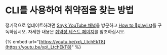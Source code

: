 # CLI를 사용하여 취약점을 찾는 방법

정기적으로 업데이트하려면 [Snyk YouTube 채널](https://www.youtube.com/c/Snyksec/featured)을 방문하고 [How to playlist](https://www.youtube.com/playlist?list=PLQ6IC7glz4-Wx04FnHfWfN3Jjddqo2YFJ)를 구독하십시오. 자세한 내용은 [취약성 테스트 페이지](https://github.com/snyk/user-docs/tree/5e52535b78618f57eda40eb08fc8fbf91e16f1f0/docs/features/snyk-cli/test-for-vulnerabilities)를 참조하십시오.

\{% embed url="[https://youtu.be/xp\_LtchEkT8](https://youtu.be/xp\_LtchEkT8)" %\}
